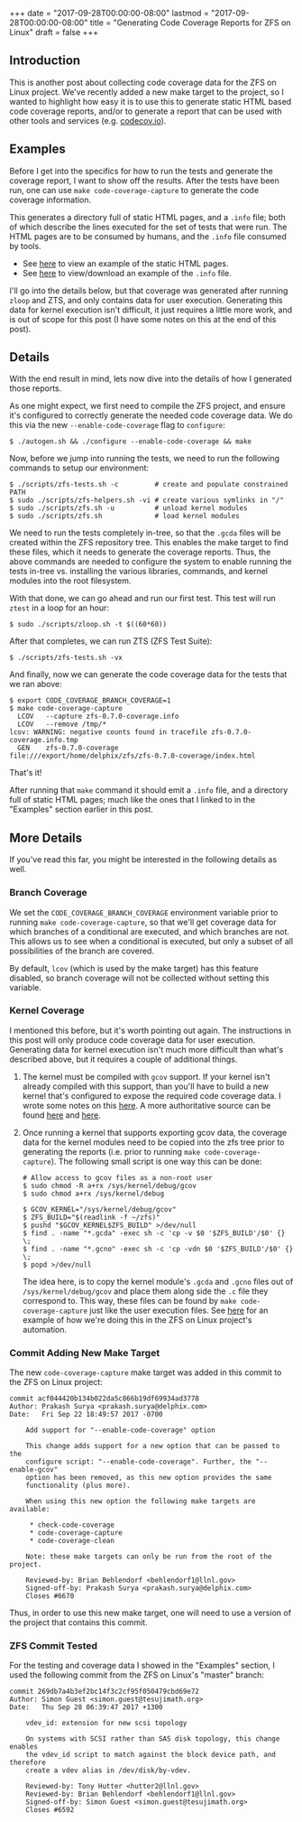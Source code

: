 +++
date = "2017-09-28T00:00:00-08:00"
lastmod = "2017-09-28T00:00:00-08:00"
title = "Generating Code Coverage Reports for ZFS on Linux"
draft = false
+++

## Introduction

This is another post about collecting code coverage data for the ZFS on
Linux project. We've recently added a new make target to the project, so
I wanted to highlight how easy it is to use this to generate static HTML
based code coverage reports, and/or to generate a report that can be
used with other tools and services (e.g. [codecov.io][codecov-zfs]).

## Examples

Before I get into the specifics for how to run the tests and generate
the coverage report, I want to show off the results. After the tests
have been run, one can use `make code-coverage-capture` to generate the
code coverage information.

This generates a directory full of static HTML pages, and a `.info`
file; both of which describe the lines executed for the set of tests
that were run. The HTML pages are to be consumed by humans, and the
`.info` file consumed by tools.

 - See [here](zfs-0.7.0-coverage/index.html) to view an example of the
   static HTML pages.
 - See [here](zfs-0.7.0-coverage.info) to view/download an example of
   the `.info` file.

I'll go into the details below, but that coverage was generated after
running `zloop` and ZTS, and only contains data for user execution.
Generating this data for kernel execution isn't difficult, it just
requires a little more work, and is out of scope for this post (I have
some notes on this at the end of this post).

## Details

With the end result in mind, lets now dive into the details of how I
generated those reports.

As one might expect, we first need to compile the ZFS project, and
ensure it's configured to correctly generate the needed code coverage
data. We do this via the new `--enable-code-coverage` flag to
`configure`:

    $ ./autogen.sh && ./configure --enable-code-coverage && make

Now, before we jump into running the tests, we need to run the following
commands to setup our environment:

    $ ./scripts/zfs-tests.sh -c         # create and populate constrained PATH
    $ sudo ./scripts/zfs-helpers.sh -vi # create various symlinks in "/"
    $ sudo ./scripts/zfs.sh -u          # unload kernel modules
    $ sudo ./scripts/zfs.sh             # load kernel modules

We need to run the tests completely in-tree, so that the `.gcda` files
will be created within the ZFS repository tree. This enables the make
target to find these files, which it needs to generate the coverage
reports. Thus, the above commands are needed to configure the system to
enable running the tests in-tree vs. installing the various libraries,
commands, and kernel modules into the root filesystem.

With that done, we can go ahead and run our first test. This test will
run `ztest` in a loop for an hour:

    $ sudo ./scripts/zloop.sh -t $((60*60))

After that completes, we can run ZTS (ZFS Test Suite):

    $ ./scripts/zfs-tests.sh -vx

And finally, now we can generate the code coverage data for the tests
that we ran above:

    $ export CODE_COVERAGE_BRANCH_COVERAGE=1
    $ make code-coverage-capture
      LCOV   --capture zfs-0.7.0-coverage.info
      LCOV   --remove /tmp/*
    lcov: WARNING: negative counts found in tracefile zfs-0.7.0-coverage.info.tmp
      GEN    zfs-0.7.0-coverage
    file:///export/home/delphix/zfs/zfs-0.7.0-coverage/index.html

That's it!

After running that `make` command it should emit a `.info` file, and a
directory full of static HTML pages; much like the ones that I linked to
in the "Examples" section earlier in this post.

## More Details

If you've read this far, you might be interested in the following
details as well.

### Branch Coverage

We set the `CODE_COVERAGE_BRANCH_COVERAGE` environment variable prior to
running `make code-coverage-capture`, so that we'll get coverage data
for which branches of a conditional are executed, and which branches are
not. This allows us to see when a conditional is executed, but only a
subset of all possibilities of the branch are covered.

By default, `lcov` (which is used by the make target) has this feature
disabled, so branch coverage will not be collected without setting this
variable.

### Kernel Coverage

I mentioned this before, but it's worth pointing out again. The
instructions in this post will only produce code coverage data for user
execution. Generating data for kernel execution isn't much more
difficult than what's described above, but it requires a couple of
additional things.

 1. The kernel must be compiled with `gcov` support. If your kernel
    isn't already compiled with this support, than you'll have to build
    a new kernel that's configured to expose the required code coverage
    data. I wrote some notes on this [here][kernel-notes]. A more
    authoritative source can be found [here][kernel-build] and
    [here][kernel-gcov].

 2. Once running a kernel that supports exporting gcov data, the
    coverage data for the kernel modules need to be copied into the zfs
    tree prior to generating the reports (i.e. prior to running `make
    code-coverage-capture`). The following small script is one way this
    can be done:

        # Allow access to gcov files as a non-root user
        $ sudo chmod -R a+rx /sys/kernel/debug/gcov
        $ sudo chmod a+rx /sys/kernel/debug

        $ GCOV_KERNEL="/sys/kernel/debug/gcov"
        $ ZFS_BUILD="$(readlink -f ~/zfs)"
        $ pushd "$GCOV_KERNEL$ZFS_BUILD" >/dev/null
        $ find . -name "*.gcda" -exec sh -c 'cp -v $0 '$ZFS_BUILD'/$0' {} \;
        $ find . -name "*.gcno" -exec sh -c 'cp -vdn $0 '$ZFS_BUILD'/$0' {} \;
        $ popd >/dev/null

    The idea here, is to copy the kernel module's `.gcda` and `.gcno`
    files out of `/sys/kernel/debug/gcov` and place them along side the
    `.c` file they correspond to. This way, these files can be found by
    `make code-coverage-capture` just like the user execution files. See
    [here][buildbot-script] for an example of how we're doing this in
    the ZFS on Linux project's automation.

### Commit Adding New Make Target

The new `code-coverage-capture` make target was added in this commit to
the ZFS on Linux project:

    commit acf044420b134b022da5c866b19df69934ad3778
    Author: Prakash Surya <prakash.surya@delphix.com>
    Date:   Fri Sep 22 18:49:57 2017 -0700

        Add support for "--enable-code-coverage" option

        This change adds support for a new option that can be passed to the
        configure script: "--enable-code-coverage". Further, the "--enable-gcov"
        option has been removed, as this new option provides the same
        functionality (plus more).

        When using this new option the following make targets are available:

         * check-code-coverage
         * code-coverage-capture
         * code-coverage-clean

        Note: these make targets can only be run from the root of the project.

        Reviewed-by: Brian Behlendorf <behlendorf1@llnl.gov>
        Signed-off-by: Prakash Surya <prakash.surya@delphix.com>
        Closes #6670

Thus, in order to use this new make target, one will need to use a
version of the project that contains this commit.

### ZFS Commit Tested

For the testing and coverage data I showed in the "Examples" section, I
used the following commit from the ZFS on Linux's "master" branch:

    commit 269db7a4b3ef2bc14f3c2cf95f050479cbd69e72
    Author: Simon Guest <simon.guest@tesujimath.org>
    Date:   Thu Sep 28 06:39:47 2017 +1300

        vdev_id: extension for new scsi topology

        On systems with SCSI rather than SAS disk topology, this change enables
        the vdev_id script to match against the block device path, and therefore
        create a vdev alias in /dev/disk/by-vdev.

        Reviewed-by: Tony Hutter <hutter2@llnl.gov>
        Reviewed-by: Brian Behlendorf <behlendorf1@llnl.gov>
        Signed-off-by: Simon Guest <simon.guest@tesujimath.org>
        Closes #6592

[codecov-zfs]: https://codecov.io/gh/zfsonlinux/zfs
[kernel-notes]: http://localhost:1313/post/2017-09-11-using-gcov-with-zfs-on-linux-kernel-modules/
[kernel-build]: https://kernelnewbies.org/KernelBuild
[kernel-gcov]: https://www.kernel.org/doc/html/latest/dev-tools/gcov.html
[buildbot-script]: https://github.com/prakashsurya/zfs-buildbot/blob/master/scripts/bb-test-cleanup.sh
